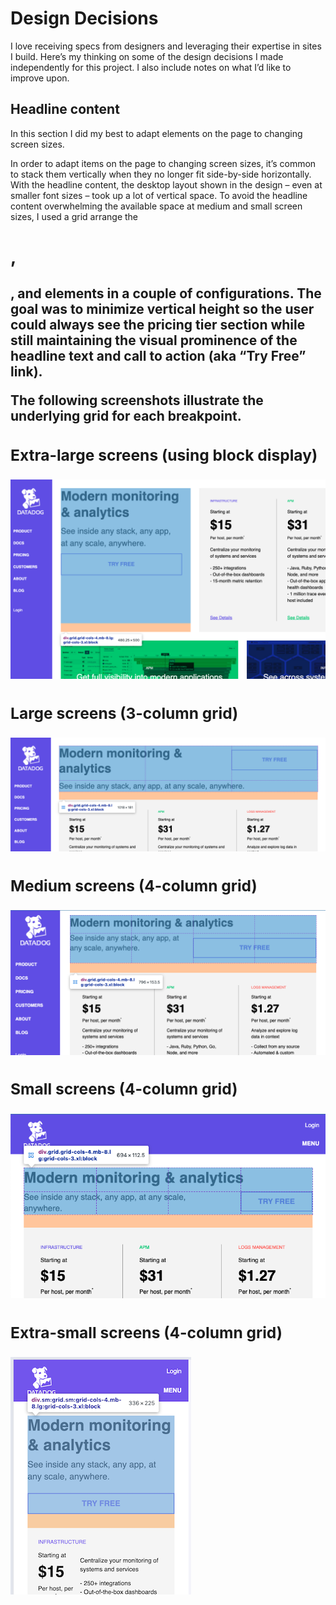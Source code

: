 # Design Decisions

I love receiving specs from designers and leveraging their expertise in sites I build. Here’s my thinking on some of the design decisions I made independently for this project. I also include notes on what I’d like to improve upon.

## Headline content

In this section I did my best to adapt elements on the page to changing screen sizes.

In order to adapt items on the page to changing screen sizes, it’s common to stack them vertically when they no longer fit side-by-side horizontally. With the headline content, the desktop layout shown in the design – even at smaller font sizes – took up a lot of vertical space. To avoid the headline content overwhelming the available space at medium and small screen sizes, I used a grid arrange the <h1>, <h2>, and <a> elements in a couple of configurations. The goal was to minimize vertical height so the user could always see the pricing tier section while still maintaining the visual prominence of the headline text and call to action (aka “Try Free” link).

The following screenshots illustrate the underlying grid for each breakpoint.

### Extra-large screens (using block display)
![screenshot of headline at extra-large screen size](documentation/screenshots/headline-XL.png)
### Large screens (3-column grid)
![screenshot of headline at large screen size](documentation/screenshots/headline-LG.png)
### Medium screens (4-column grid)
![screenshot of headline at medium screen size](documentation/screenshots/headline-MD.png)
### Small screens (4-column grid)
![screenshot of headline at small screen size](documentation/screenshots/headline-SM.png)
### Extra-small screens (4-column grid)
![screenshot of headline at extra small screen size](documentation/screenshots/headline-XS.png)
